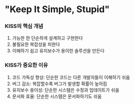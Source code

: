 # "Keep It Simple, Stupid"
### KISS의 핵심 개념
1. 가능한 한 단순하게 설계하고 구현한다
2. 불필요한 복잡성을 피한다
3. 이해하기 쉽고 유지보수가 용이한 솔루션을 만든다
### KISS가 중요한 이유
1. 코드 가독성 향상: 단순한 코드는 다른 개발자들이 이해하기 쉬움
2. 버그 감소: 복잡할수록 버그가 발생할 확률이 높아짐
3. 유지보수 용이성: 단순한 시스템은 수정과 업데이트가 쉬움
4. 문서화 효율: 단순한 시스템은 문서화하기도 쉬움